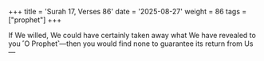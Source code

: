 +++
title = 'Surah 17, Verses 86'
date = '2025-08-27'
weight = 86
tags = ["prophet"]
+++

If We willed, We could have certainly taken away what We have revealed to you ˹O Prophet˺—then you would find none to guarantee its return from Us—